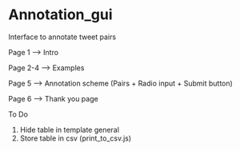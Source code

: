 # Annotation_gui
Interface to annotate tweet pairs

Page 1 --> Intro 

Page 2-4 --> Examples

Page 5 --> Annotation scheme (Pairs + Radio input + Submit button)

Page 6 --> Thank you page

To Do

1) Hide table in template general
2) Store table in csv (print_to_csv.js)
